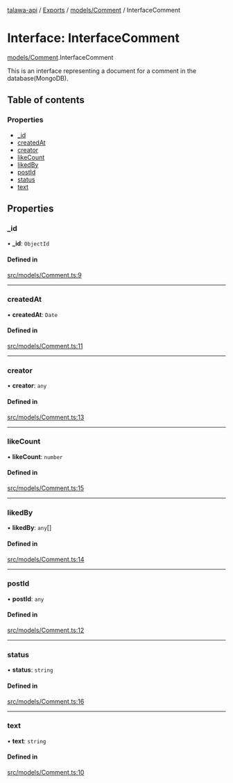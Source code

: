[talawa-api](../README.md) / [Exports](../modules.md) / [models/Comment](../modules/models_Comment.md) / InterfaceComment

# Interface: InterfaceComment

[models/Comment](../modules/models_Comment.md).InterfaceComment

This is an interface representing a document for a comment in the database(MongoDB).

## Table of contents

### Properties

- [\_id](models_Comment.InterfaceComment.md#_id)
- [createdAt](models_Comment.InterfaceComment.md#createdat)
- [creator](models_Comment.InterfaceComment.md#creator)
- [likeCount](models_Comment.InterfaceComment.md#likecount)
- [likedBy](models_Comment.InterfaceComment.md#likedby)
- [postId](models_Comment.InterfaceComment.md#postid)
- [status](models_Comment.InterfaceComment.md#status)
- [text](models_Comment.InterfaceComment.md#text)

## Properties

### \_id

• **\_id**: `ObjectId`

#### Defined in

[src/models/Comment.ts:9](https://github.com/Nitya-Pasrija/talawa-api/blob/80ec51a/src/models/Comment.ts#L9)

___

### createdAt

• **createdAt**: `Date`

#### Defined in

[src/models/Comment.ts:11](https://github.com/Nitya-Pasrija/talawa-api/blob/80ec51a/src/models/Comment.ts#L11)

___

### creator

• **creator**: `any`

#### Defined in

[src/models/Comment.ts:13](https://github.com/Nitya-Pasrija/talawa-api/blob/80ec51a/src/models/Comment.ts#L13)

___

### likeCount

• **likeCount**: `number`

#### Defined in

[src/models/Comment.ts:15](https://github.com/Nitya-Pasrija/talawa-api/blob/80ec51a/src/models/Comment.ts#L15)

___

### likedBy

• **likedBy**: `any`[]

#### Defined in

[src/models/Comment.ts:14](https://github.com/Nitya-Pasrija/talawa-api/blob/80ec51a/src/models/Comment.ts#L14)

___

### postId

• **postId**: `any`

#### Defined in

[src/models/Comment.ts:12](https://github.com/Nitya-Pasrija/talawa-api/blob/80ec51a/src/models/Comment.ts#L12)

___

### status

• **status**: `string`

#### Defined in

[src/models/Comment.ts:16](https://github.com/Nitya-Pasrija/talawa-api/blob/80ec51a/src/models/Comment.ts#L16)

___

### text

• **text**: `string`

#### Defined in

[src/models/Comment.ts:10](https://github.com/Nitya-Pasrija/talawa-api/blob/80ec51a/src/models/Comment.ts#L10)
